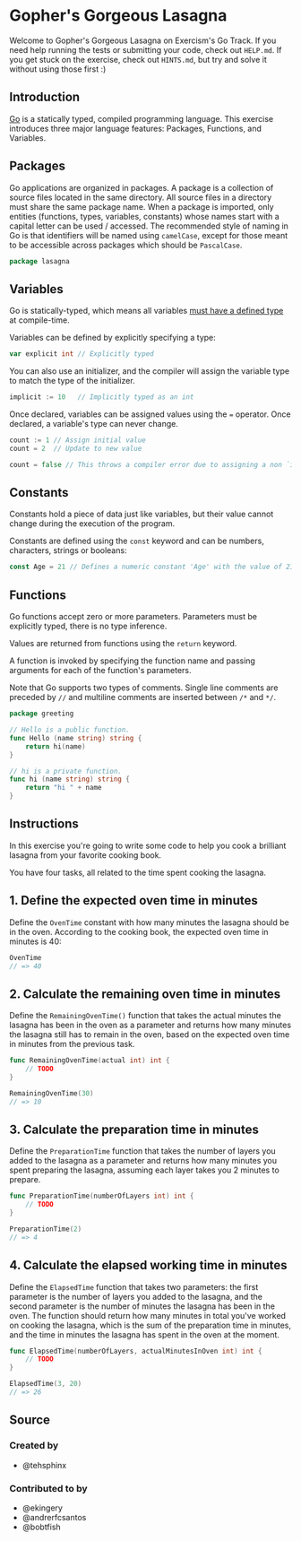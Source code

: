 # Gopher's Gorgeous Lasagna

Welcome to Gopher's Gorgeous Lasagna on Exercism's Go Track.
If you need help running the tests or submitting your code, check out `HELP.md`.
If you get stuck on the exercise, check out `HINTS.md`, but try and solve it without using those first :)

## Introduction

[Go](https://golang.org) is a statically typed, compiled programming language.
This exercise introduces three major language features: Packages, Functions, and Variables.

## Packages

Go applications are organized in packages.
A package is a collection of source files located in the same directory.
All source files in a directory must share the same package name.
When a package is imported, only entities (functions, types, variables, constants) whose names start with a capital letter can be used / accessed.
The recommended style of naming in Go is that identifiers will be named using `camelCase`, except for those meant to be accessible across packages which should be `PascalCase`.

```go
package lasagna
```

## Variables

Go is statically-typed, which means all variables [must have a defined type](https://en.wikipedia.org/wiki/Type_system) at compile-time.

Variables can be defined by explicitly specifying a type:

```go
var explicit int // Explicitly typed
```

You can also use an initializer, and the compiler will assign the variable type to match the type of the initializer.

```go
implicit := 10   // Implicitly typed as an int
```

Once declared, variables can be assigned values using the `=` operator.
Once declared, a variable's type can never change.

```go
count := 1 // Assign initial value
count = 2  // Update to new value

count = false // This throws a compiler error due to assigning a non `int` type
```

## Constants

Constants hold a piece of data just like variables, but their value cannot change during the execution of the program.

Constants are defined using the `const` keyword and can be numbers, characters, strings or booleans:

```go
const Age = 21 // Defines a numeric constant 'Age' with the value of 21
```

## Functions

Go functions accept zero or more parameters.
Parameters must be explicitly typed, there is no type inference.

Values are returned from functions using the `return` keyword.

A function is invoked by specifying the function name and passing arguments for each of the function's parameters.

Note that Go supports two types of comments.
Single line comments are preceded by `//` and multiline comments are inserted between `/*` and `*/`.

```go
package greeting

// Hello is a public function.
func Hello (name string) string {
    return hi(name)
}

// hi is a private function.
func hi (name string) string {
    return "hi " + name
}
```

## Instructions

In this exercise you're going to write some code to help you cook a brilliant
lasagna from your favorite cooking book.

You have four tasks, all related to the time spent cooking the lasagna.

## 1. Define the expected oven time in minutes

Define the `OvenTime` constant with how many minutes the lasagna should be in
the oven. According to the cooking book, the expected oven time in minutes is
40:

```go
OvenTime
// => 40
```

## 2. Calculate the remaining oven time in minutes

Define the `RemainingOvenTime()` function that takes the actual minutes the
lasagna has been in the oven as a parameter and returns how many minutes the
lasagna still has to remain in the oven, based on the expected oven time in
minutes from the previous task.

```go
func RemainingOvenTime(actual int) int {
    // TODO
}

RemainingOvenTime(30)
// => 10
```

## 3. Calculate the preparation time in minutes

Define the `PreparationTime` function that takes the number of layers you added
to the lasagna as a parameter and returns how many minutes you spent preparing
the lasagna, assuming each layer takes you 2 minutes to prepare.

```go
func PreparationTime(numberOfLayers int) int {
    // TODO
}

PreparationTime(2)
// => 4
```

## 4. Calculate the elapsed working time in minutes

Define the `ElapsedTime` function that takes two parameters: the first
parameter is the number of layers you added to the lasagna, and the second
parameter is the number of minutes the lasagna has been in the oven. The
function should return how many minutes in total you've worked on cooking the
lasagna, which is the sum of the preparation time in minutes, and the time in
minutes the lasagna has spent in the oven at the moment.

```go
func ElapsedTime(numberOfLayers, actualMinutesInOven int) int {
    // TODO
}

ElapsedTime(3, 20)
// => 26
```

## Source

### Created by

- @tehsphinx

### Contributed to by

- @ekingery
- @andrerfcsantos
- @bobtfish
